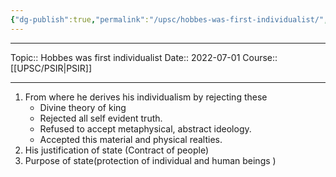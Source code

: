 ```yaml
---
{"dg-publish":true,"permalink":"/upsc/hobbes-was-first-individualist/","dgHomeLink":true,"dgPassFrontmatter":false}
---
```


----
Topic:: Hobbes was first individualist
Date:: 2022-07-01
Course:: [[UPSC/PSIR|PSIR]] 

----

1. From where he derives his individualism by rejecting these
   - Divine theory of king
   - Rejected all self evident truth. 
   - Refused to accept metaphysical, abstract ideology. 
   - Accepted this material and physical realties. 
2. His justification of state (Contract of people)
3. Purpose of state(protection of individual and human beings  )

